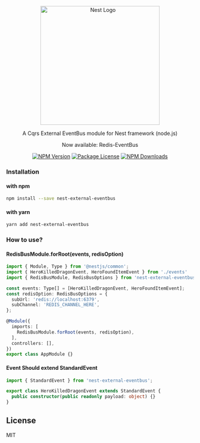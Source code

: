 <p align="center">
  <a href="http://nestjs.com/" target="blank">
    <img src="https://nestjs.com/img/logo_text.svg" width="320" alt="Nest Logo" />
  </a>
</p>

<p align="center">
  A Cqrs External EventBus module for Nest framework (node.js)
</p>
<p align="center">
  Now available: Redis-EventBus
</p>

<p align="center">
  <a href="https://www.npmjs.com/package/nest-external-eventbus"><img src="https://img.shields.io/npm/v/nest-external-eventbus.svg" alt="NPM Version" /></a>
  <a href="https://www.npmjs.com/package/nest-external-eventbus"><img src="https://img.shields.io/npm/l/nest-external-eventbus.svg" alt="Package License" /></a>
  <a href="https://www.npmjs.com/package/nest-external-eventbus"><img src="https://img.shields.io/npm/dm/nest-external-eventbus.svg" alt="NPM Downloads" /></a>
</p>

### Installation

#### with npm
```sh
npm install --save nest-external-eventbus
```

#### with yarn
```sh
yarn add nest-external-eventbus
```

### How to use?

#### RedisBusModule.forRoot(events, redisOption)

```ts
import { Module, Type } from '@nestjs/common';
import { HeroKilledDragonEvent, HeroFoundItemEvent } from './events'
import { RedisBusModule, RedisBusOptions } from 'nest-external-eventbus';

const events: Type[] = [HeroKilledDragonEvent, HeroFoundItemEvent];
const redisOption: RedisBusOptions = {
  subUrl: 'redis://localhost:6379',
  subChannel: 'REDIS_CHANNEL_HERE',
};

@Module({
  imports: [
    RedisBusModule.forRoot(events, redisOption),
  ],
  controllers: [],
})
export class AppModule {}
```


#### Event Should extend StandardEvent

```ts
import { StandardEvent } from 'nest-external-eventbus';

export class HeroKilledDragonEvent extends StandardEvent {
  public constructor(public readonly payload: object) {}
}
```

## License

MIT
